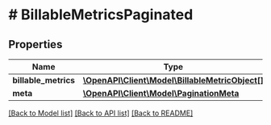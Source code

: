 # # BillableMetricsPaginated

## Properties

Name | Type | Description | Notes
------------ | ------------- | ------------- | -------------
**billable_metrics** | [**\OpenAPI\Client\Model\BillableMetricObject[]**](BillableMetricObject.md) |  |
**meta** | [**\OpenAPI\Client\Model\PaginationMeta**](PaginationMeta.md) |  |

[[Back to Model list]](../../README.md#models) [[Back to API list]](../../README.md#endpoints) [[Back to README]](../../README.md)

